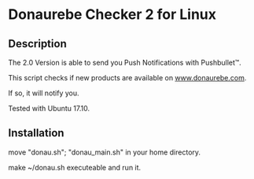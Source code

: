 # Donaurebe Checker 2 for Linux

## Description

The 2.0 Version is able to send you Push Notifications with Pushbullet™.

This script checks if new products are available on www.donaurebe.com.

If so, it will notify you.

Tested with Ubuntu 17.10.

## Installation

move "donau.sh"; "donau_main.sh" in your home directory.

make ~/donau.sh executeable and run it.     
